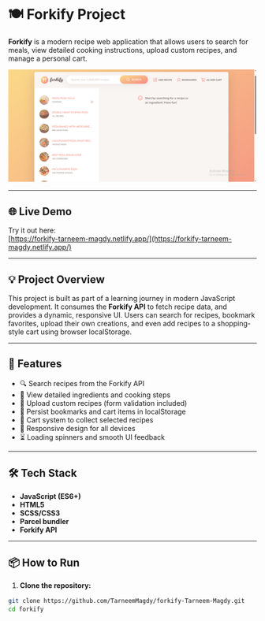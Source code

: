 # 🍽️ Forkify Project

**Forkify** is a modern recipe web application that allows users to search for meals, view detailed cooking instructions, upload custom recipes, and manage a personal cart.

![Forkify Screenshot](./image.png)

---



## 🌐 Live Demo

Try it out here:  
[https://forkify-tarneem-magdy.netlify.app/](https://forkify-tarneem-magdy.netlify.app/)

---

## 💡 Project Overview

This project is built as part of a learning journey in modern JavaScript development. It consumes the **Forkify API** to fetch recipe data, and provides a dynamic, responsive UI. Users can search for recipes, bookmark favorites, upload their own creations, and even add recipes to a shopping-style cart using browser localStorage.

---

## 🚀 Features

- 🔍 Search recipes from the Forkify API
- 📄 View detailed ingredients and cooking steps
- 📝 Upload custom recipes (form validation included)
- 💾 Persist bookmarks and cart items in localStorage
- 🛒 Cart system to collect selected recipes
- 📱 Responsive design for all devices
- ⏳ Loading spinners and smooth UI feedback

---

## 🛠️ Tech Stack

- **JavaScript (ES6+)**
- **HTML5**
- **SCSS/CSS3**
- **Parcel bundler**
- **Forkify API**

---

## 📦 How to Run

1. **Clone the repository:**

```bash
git clone https://github.com/TarneemMagdy/forkify-Tarneem-Magdy.git
cd forkify
